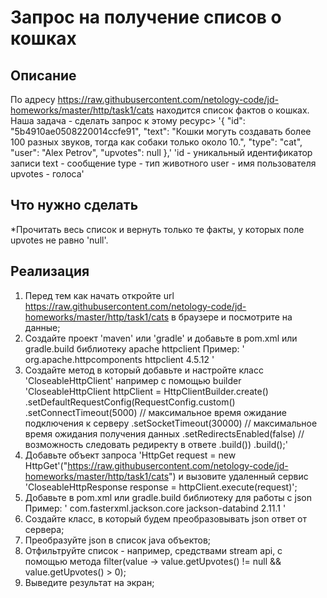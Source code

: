 # Запрос на получение списов о кошках
## Описание
По адресу <https://raw.githubusercontent.com/netology-code/jd-homeworks/master/http/task1/cats> находится список фактов о кошках. Наша задача - сделать запрос к этому ресурс>
'{
  "id": "5b4910ae0508220014ccfe91",
  "text": "Кошки могуть создавать более 100 разных звуков, тогда как собаки только около 10.",
  "type": "cat",
  "user": "Alex Petrov",
  "upvotes": null
},'
'id - уникальный идентификатор записи
text - сообщение
type - тип животного
user - имя пользователя
upvotes - голоса'

## Что нужно сделать
*Прочитать весь список и вернуть только те факты, у которых поле upvotes не равно 'null'.
## Реализация
1. Перед тем как начать откройте url <https://raw.githubusercontent.com/netology-code/jd-homeworks/master/http/task1/cats> в браузере и посмотрите на данные;
2. Создайте проект 'maven' или 'gradle' и добавьте в pom.xml или gradle.build библиотеку apache httpclient Пример:
'<dependency>
   <groupId>org.apache.httpcomponents</groupId>
   <artifactId>httpclient</artifactId>
   <version>4.5.12</version>
</dependency>'
3. Создайте метод в который добавьте и настройте класс 'CloseableHttpClient' например с помощью builder
'CloseableHttpClient httpClient = HttpClientBuilder.create()
    .setDefaultRequestConfig(RequestConfig.custom()
        .setConnectTimeout(5000)    // максимальное время ожидание подключения к серверу
        .setSocketTimeout(30000)    // максимальное время ожидания получения данных
        .setRedirectsEnabled(false) // возможность следовать редиректу в ответе
        .build())
    .build();'
4. Добавьте объект запроса 'HttpGet request = new HttpGet'("<https://raw.githubusercontent.com/netology-code/jd-homeworks/master/http/task1/cats>") и вызовите удаленный  сервис 'CloseableHttpResponse response = httpClient.execute(request)';
5. Добавьте в pom.xml или gradle.build библиотеку для работы с json Пример:
'<dependency>
   <groupId>com.fasterxml.jackson.core</groupId>
   <artifactId>jackson-databind</artifactId>
   <version>2.11.1</version>
</dependency>'
6. Создайте класс, в который будем преобразовывать json ответ от сервера;
7. Преобразуйте json в список java объектов;
8. Отфильтруйте список - например, средствами stream api, с помощью метода filter(value -> value.getUpvotes() != null && value.getUpvotes() > 0);
9. Выведите результат на экран;
 
